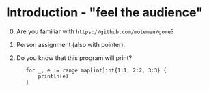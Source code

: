 # Introduction - "feel the audience"

0. Are you familiar with `https://github.com/motemen/gore`?

1. Person assignment (also with pointer).

2. Do you know that this program will print?
    ```
       for _, e := range map[int]int{1:1, 2:2, 3:3} {
           println(e)
       }
    ```

